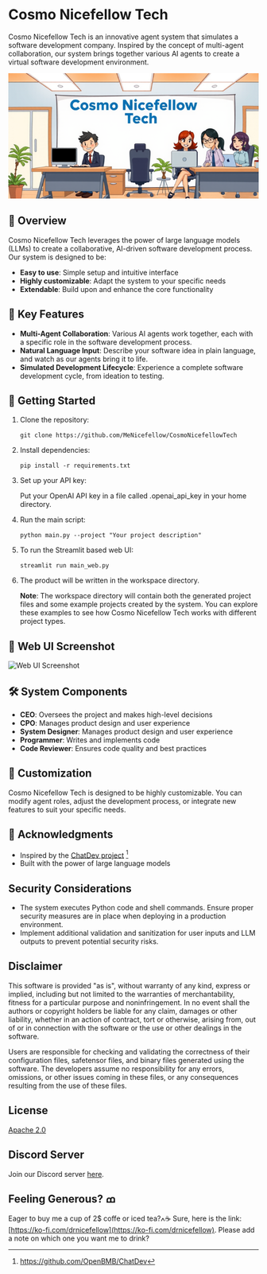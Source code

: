 # Cosmo Nicefellow Tech

Cosmo Nicefellow Tech is an innovative agent system that simulates a software development company. Inspired by the concept of multi-agent collaboration, our system brings together various AI agents to create a virtual software development environment.

![AI Agents working in an office](assets/cosmo-nicefellow-tech-office.png)

## 🌟 Overview

Cosmo Nicefellow Tech leverages the power of large language models (LLMs) to create a collaborative, AI-driven software development process. Our system is designed to be:

- **Easy to use**: Simple setup and intuitive interface
- **Highly customizable**: Adapt the system to your specific needs
- **Extendable**: Build upon and enhance the core functionality

## 🤖 Key Features

- **Multi-Agent Collaboration**: Various AI agents work together, each with a specific role in the software development process.
- **Natural Language Input**: Describe your software idea in plain language, and watch as our agents bring it to life.
- **Simulated Development Lifecycle**: Experience a complete software development cycle, from ideation to testing.

## 🚀 Getting Started

1. Clone the repository:
   ```
   git clone https://github.com/MeNicefellow/CosmoNicefellowTech
   ```
2. Install dependencies:
   ```
   pip install -r requirements.txt
   ```
3. Set up your API key:

   Put your OpenAI API key in a file called .openai_api_key in your home directory.

4. Run the main script:
   ```
   python main.py --project "Your project description"
   ```

5. To run the Streamlit based web UI:
   ```
   streamlit run main_web.py
   ```

6. The product will be written in the workspace directory.

   **Note**: The workspace directory will contain both the generated project files and some example projects created by the system. You can explore these examples to see how Cosmo Nicefellow Tech works with different project types.

## 📸 Web UI Screenshot

![Web UI Screenshot](assets/screenshot.png)

## 🛠️ System Components

- **CEO**: Oversees the project and makes high-level decisions
- **CPO**: Manages product design and user experience
- **System Designer**: Manages product design and user experience
- **Programmer**: Writes and implements code
- **Code Reviewer**: Ensures code quality and best practices

## 🔧 Customization

Cosmo Nicefellow Tech is designed to be highly customizable. You can modify agent roles, adjust the development process, or integrate new features to suit your specific needs.


## 🙏 Acknowledgments

- Inspired by the [ChatDev project](https://github.com/OpenBMB/ChatDev) [^1]
- Built with the power of large language models


## Security Considerations

- The system executes Python code and shell commands. Ensure proper security measures are in place when deploying in a production environment.
- Implement additional validation and sanitization for user inputs and LLM outputs to prevent potential security risks.



## Disclaimer

This software is provided "as is", without warranty of any kind, express or implied, including but not limited to the warranties of merchantability, fitness for a particular purpose and noninfringement. In no event shall the authors or copyright holders be liable for any claim, damages or other liability, whether in an action of contract, tort or otherwise, arising from, out of or in connection with the software or the use or other dealings in the software.

Users are responsible for checking and validating the correctness of their configuration files, safetensor files, and binary files generated using the software. The developers assume no responsibility for any errors, omissions, or other issues coming in these files, or any consequences resulting from the use of these files.


## License

[Apache 2.0](https://github.com/MeNicefellow/CosmoNicefellowTech/LICENSE)

## Discord Server

Join our Discord server [here](https://discord.gg/xhcBDEM3).

## Feeling Generous? ߘ

Eager to buy me a cup of 2$ coffe or iced tea?ߍ☕ Sure, here is the link: [https://ko-fi.com/drnicefellow](https://ko-fi.com/drnicefellow). Please add a note on which one you want me to drink?
[^1]: https://github.com/OpenBMB/ChatDev

